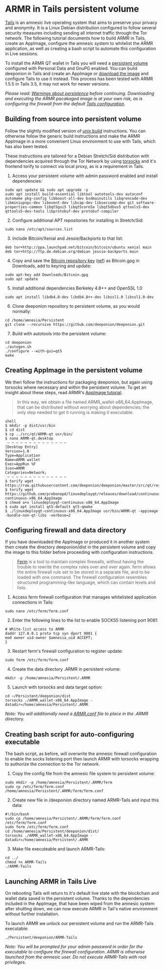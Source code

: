 # ARMR in Tails persistent volume

[Tails](https://tails.boum.org) is an amnesic live operating system that aims to preserve your privacy and anonymity. It is a Linux Debian distribution configured to follow several security measures including sending all internet traffic through the Tor network. The following tutorial documents how to build ARMR in Tails, create an AppImage, configure the amnesic system to whitelist the ARMR application, as well as creating a bash script to automate this configuration in Live sessions.

To install the ARMR QT wallet in Tails you will need a [persistent volume](https://tails.boum.org/doc/first_steps/persistence/index.en.html) configured with Personal Data and GnuPG enabled. You can build deeponion in Tails and create an AppImage or [download the image](https://deeponion.org/community/threads/tutorial-packaging-deeponion-qt-wallet-with-appimage.29042/) and configure Tails to use it instead. This process has been tested with ARMR 1.5.5 in Tails 3.5, it may not work for newer versions.

*Please read: [Warnings about persistence](https://tails.boum.org/doc/first_steps/persistence/warnings/index.en.html) before continuing. Downloading and executing the ARMR pacakaged image is at your own risk, as is configuring the firewall from the default [Tails configuration](https://tails.boum.org/contribute/design/Tor_enforcement/Network_filter/)*.

## Building from source into persistent volume

Follow the slightly modified version of [unix build](https://github.com/deeponion/deeponion/blob/master/doc/build-unix.txt) instructions. You can otherwise follow the generic build instructions and make the ARMR AppImage in a more convenient Linux environment to use with Tails, which has also been tested.

These instructions are tailored for a Debian Stretch/Sid distribution with dependencies acquired through the Tor Network by using [torsocks](https://github.com/dgoulet/torsocks) and it's frontend torify to connect via local proxy, as is a requirement in Tails.

1. Access your persistent volume with admin password enabled and install dependencies:

```
sudo apt update && sudo apt upgrade -y
sudo apt install build-essential libtool autotools-dev autoconf automake pkg-config libboost-all-dev bsdmainutils libqrencode-dev libminiupnpc-dev libevent-dev libcap-dev libseccomp-dev git software-properties-common libqt5gui5 libqt5core5a libqt5dbus5 qttools5-dev qttools5-dev-tools libprotobuf-dev protobuf-compiler
```

2. Configure additional APT repositories for installing in Stretch/Sid:

```
sudo nano /etc/apt/sources.list
```

3. Include Bitcoin/Xenial and Jessie/Backports to that list:

```
deb tor+http://ppa.launchpad.net/bitcoin/bitcoin/ubuntu xenial main
deb tor+http://ftp.de.debian.org/debian jessie-backports main
```

4. Copy and save the [Bitcoin repository key](https://keyserver.ubuntu.com/pks/lookup?op=get&search=0xD46F45428842CE5E) ([ref](https://launchpad.net/~bitcoin/+archive/ubuntu/bitcoin)) as Bitcoin.gpg in Downloads, add to keyring and update:

```
sudo apt-key add Downloads/Bitcoin.gpg
sudo apt update
```

5. Install additional dependencies Berkeley 4.8++ and OpenSSL 1.0

```
sudo apt install libdb4.8-dev libdb4.8++-dev libssl1.0 libssl1.0-dev
```

6. Clone deeponion repository to persistent volume, as you would normally:

```
cd /home/amnesia/Persistent
git clone --recursive https://github.com/deeponion/deeponion.git
```

7. Build with autotools into the persistent volume:

```
cd deeponion
./autogen.sh
./configure --with-gui=qt5
make
```

## Creating AppImage in the persistent volume

We then follow the instructions for packaging deeponion, but again using torsocks where necessary and within the persistent volume. To get an insight about these steps, read ARMR's [AppImage tutorial](https://github.com/deeponion/deeponion/blob/master/doc/build-appimage.md).

> In this way, we obtain a file named ARMR_wallet-x86_64.AppImage, that can be distributed without worrying about dependencies; the only step needed to get it running is making it executable.

```
shell
$ mkdir -p dist/usr/bin
$ cd dist
$ cp ../src/qt/ARMR-qt usr/bin/
$ nano ARMR-qt.desktop
 — — — — — — — — — — — — — —
[Desktop Entry]
Version=1.0
Type=Application
Name=ARMR wallet
Exec=AppRun %F
Icon=ARMR
Categories=Network;
 — — — — — — — — — — — — — —
$ torify wget https://raw.githubusercontent.com/deeponion/deeponion/master/src/qt/res/icons/ARMR.png
$ torify wget https://github.com/probonopd/linuxdeployqt/releases/download/continuous/linuxdeployqt-continuous-x86_64.AppImage
$ chmod a+x linuxdeployqt-continuous-x86_64.AppImage
$ sudo apt install qt5-default qt5-qmake
$ ./linuxdeployqt-continuous-x86_64.AppImage usr/bin/ARMR-qt -appimage -bundle-non-qt-libs -verbose=2
```

## Configuring firewall and data directory

If you have downloaded the AppImage or produced it in another system then create the directory deeponion/dist in the persistent volume and copy the image to this folder before proceeding with configuration instructions.

> [Ferm](http://ferm.foo-projects.org/download/2.1/ferm.html) is a tool to maintain complex firewalls, without having the trouble to rewrite the complex rules over and over again. ferm allows the entire firewall rule set to be stored in a separate file, and to be loaded with one command. The firewall configuration resembles structured programming-like language, which can contain levels and lists.

1. Access ferm firewall configuration that manages whitelisted application connections in Tails:

```
sudo nano /etc/ferm/ferm.conf
```

2. Enter the following lines to the list to enable SOCKS5 listening port 9081:

```
# White-list access to ARMR
daddr 127.0.0.1 proto tcp syn dport 9081 {
mod owner uid-owner $amnesia_uid ACCEPT;
}
```

3. Restart ferm's firewall configuration to register update:

```
sudo ferm /etc/ferm/ferm.conf
```

4. Create the data directory .ARMR in persistent volume:

```
mkdir -p /home/amnesia/Persistent/.ARMR
```

5. Launch with torsocks and data target option:

```
cd ~/Persistent/deeponion/dist
torsocks ./ARMR_wallet-x86_64.AppImage -datadir=/home/amnesia/Persistent/.ARMR
```

*Note: You will additionally need a [ARMR.conf](https://deeponion.org/ARMR.conf.php?action=download) file to place in the .ARMR directory.*

## Creating bash script for auto-configuring executable

The bash script, as before, will overwrite the amnesic firewall configuration to enable the socks listening port then launch ARMR with torsocks wrapping to authorize the connection to the Tor network.

1. Copy the config file from the amnesic file system to persistent volume:

```
sudo mkdir -p /home/amnesia/Persistent/.ARMR/ferm
sudo cp /etc/ferm/ferm.conf /home/amnesia/Persistent/.ARMR/ferm/ferm.conf
```

2. Create new file in /deeponion directory named ARMR-Tails and input this data:

```
#!/bin/bash
sudo cp /home/amnesia/Persistent/.ARMR/ferm/ferm.conf /etc/ferm/ferm.conf
sudo ferm /etc/ferm/ferm.conf
cd /home/amnesia/Persistent/deeponion/dist/
torsocks ./ARMR_wallet-x86_64.AppImage -datadir=/home/amnesia/Persistent/.ARMR
```

3. Make file executeable and launch ARMR-Tails:

```
cd ../
chmod +x ARMR-Tails
./ARMR-Tails
```

## Launching ARMR in Tails Live

On rebooting Tails will return to it's default live state with the blockchain and wallet data saved in the persistent volume. Thanks to the dependencies included in the AppImage, that have been wiped from the amnesic system after shutting down, we can now execute ARMR in Tail's native environment without further installation.

To launch ARMR we unlock our persistent volume and run the ARMR-Tails executable:

```
./Persistent/deeponion/ARMR-Tails
```
*Note: You will be prompted for your admin password in order for the executable to configure the firewall configuration. ARMR is otherwise launched from the amnesic user. Do not execute ARMR-Tails with root privileges.*
